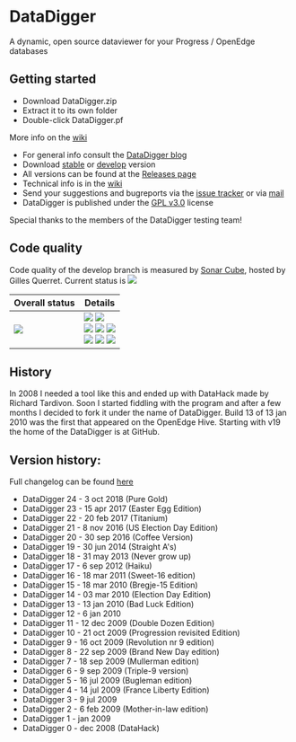 # DataDigger

A dynamic, open source dataviewer for your Progress / OpenEdge databases

## Getting started

- Download DataDigger.zip
- Extract it to its own folder
- Double-click DataDigger.pf

More info on the [wiki](https://github.com/patrickTingen/DataDigger/wiki/HowTo-InstallDataDigger)

- For general info consult the [DataDigger blog](<https://datadigger.wordpress.com>)
- Download [stable](<https://github.com/patrickTingen/DataDigger/archive/master.zip>) or [develop](<https://github.com/patrickTingen/DataDigger/archive/develop.zip>) version
- All versions can be found at the [Releases page](<https://github.com/patrickTingen/DataDigger/releases/latest>)
- Technical info is in the [wiki](<https://github.com/patrickTingen/DataDigger/wiki>)
- Send your suggestions and bugreports via the [issue tracker](<https://github.com/patrickTingen/DataDigger/issues>) or via [mail](mailto:patrick@tingen.net)
- DataDigger is published under the [GPL v3.0](<https://github.com/patrickTingen/DataDigger/blob/master/LICENSE>) license

Special thanks to the members of the DataDigger testing team!

## Code quality
Code quality of the develop branch is measured by [Sonar Cube](http://sonar.riverside-software.fr/dashboard?branch=develop&id=patrickTingen%3ADataDigger), hosted by Gilles Querret. Current status is ![](http://sonar.riverside-software.fr/api/project_badges/measure?branch=develop&project=patrickTingen%3ADataDigger&metric=alert_status)

Overall status|Details
--------------|-------
![](http://sonar.riverside-software.fr/api/project_badges/quality_gate?branch=develop&project=patrickTingen%3ADataDigger)|![](http://sonar.riverside-software.fr/api/project_badges/measure?branch=develop&project=patrickTingen%3ADataDigger&metric=ncloc) ![](http://sonar.riverside-software.fr/api/project_badges/measure?branch=develop&project=patrickTingen%3ADataDigger&metric=duplicated_lines_density)<br/>![](http://sonar.riverside-software.fr/api/project_badges/measure?branch=develop&project=patrickTingen%3ADataDigger&metric=bugs) ![](http://sonar.riverside-software.fr/api/project_badges/measure?branch=develop&project=patrickTingen%3ADataDigger&metric=code_smells) ![](http://sonar.riverside-software.fr/api/project_badges/measure?branch=develop&project=patrickTingen%3ADataDigger&metric=sqale_index)<br/>![](http://sonar.riverside-software.fr/api/project_badges/measure?branch=develop&project=patrickTingen%3ADataDigger&metric=sqale_rating) ![](http://sonar.riverside-software.fr/api/project_badges/measure?branch=develop&project=patrickTingen%3ADataDigger&metric=reliability_rating) ![](http://sonar.riverside-software.fr/api/project_badges/measure?branch=develop&project=patrickTingen%3ADataDigger&metric=security_rating)


## History

In 2008 I needed a tool like this and ended up with DataHack made by Richard Tardivon. Soon I  started fiddling with the program and after a few months I decided to fork it under the name of DataDigger. Build 13 of 13 jan 2010 was the first that appeared on the OpenEdge Hive. Starting with v19 the home of the DataDigger is at GitHub.

## Version history:

Full changelog can be found [here](https://raw.githubusercontent.com/patrickTingen/DataDigger/develop/DataDigger.txt)

- DataDigger 24 -  3 oct 2018 (Pure Gold)
- DataDigger 23 - 15 apr 2017 (Easter Egg Edition)
- DataDigger 22 - 20 feb 2017 (Titanium)
- DataDigger 21 -  8 nov 2016 (US Election Day Edition)
- DataDigger 20 - 30 sep 2016 (Coffee Version)
- DataDigger 19 - 30 jun 2014 (Straight A's)
- DataDigger 18 - 31 may 2013 (Never grow up)
- DataDigger 17 -  6 sep 2012 (Haiku)
- DataDigger 16 - 18 mar 2011 (Sweet-16 edition)
- DataDigger 15 - 18 mar 2010 (Bregje-15 Edition)
- DataDigger 14 - 03 mar 2010 (Election Day Edition)
- DataDigger 13 - 13 jan 2010 (Bad Luck Edition)
- DataDigger 12 -  6 jan 2010
- DataDigger 11 - 12 dec 2009 (Double Dozen Edition)
- DataDigger 10 - 21 oct 2009 (Progression revisited Edition)
- DataDigger  9 - 16 oct 2009 (Revolution nr 9 edition)
- DataDigger  8 - 22 sep 2009 (Brand New Day edition)
- DataDigger  7 - 18 sep 2009 (Mullerman edition)
- DataDigger  6 -  9 sep 2009 (Triple-9 version)
- DataDigger  5 - 16 jul 2009 (Bugleman edition)
- DataDigger  4 - 14 jul 2009 (France Liberty Edition)
- DataDigger  3 -  9 jul 2009
- DataDigger  2 -  6 feb 2009 (Mother-in-law edition)
- DataDigger  1 -    jan 2009
- DataDigger  0 -    dec 2008 (DataHack)